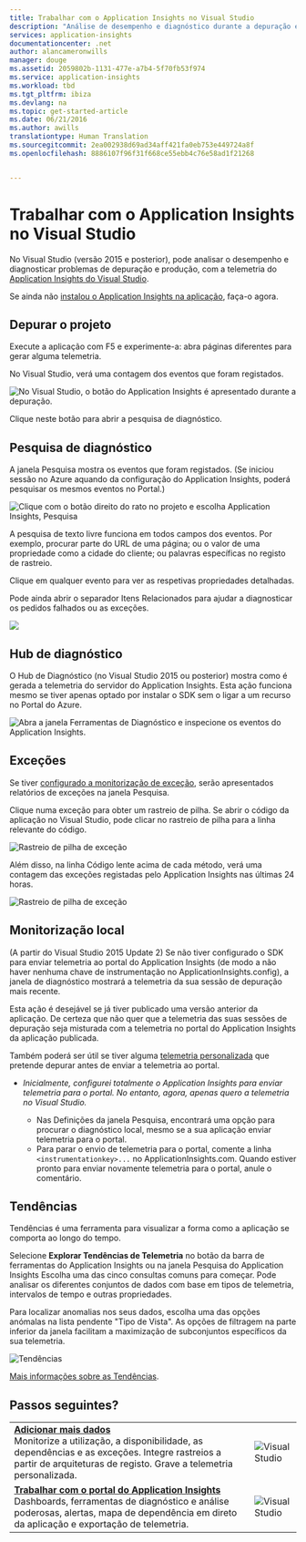 ```yaml
---
title: Trabalhar com o Application Insights no Visual Studio
description: "Análise de desempenho e diagnóstico durante a depuração e produção."
services: application-insights
documentationcenter: .net
author: alancameronwills
manager: douge
ms.assetid: 2059802b-1131-477e-a7b4-5f70fb53f974
ms.service: application-insights
ms.workload: tbd
ms.tgt_pltfrm: ibiza
ms.devlang: na
ms.topic: get-started-article
ms.date: 06/21/2016
ms.author: awills
translationtype: Human Translation
ms.sourcegitcommit: 2ea002938d69ad34aff421fa0eb753e449724a8f
ms.openlocfilehash: 8886107f96f31f668ce55ebb4c76e58ad1f21268


---
```

# <a name="working-with-application-insights-in-visual-studio"></a>Trabalhar com o Application Insights no Visual Studio
No Visual Studio (versão 2015 e posterior), pode analisar o desempenho e diagnosticar problemas de depuração e produção, com a telemetria do [Application Insights do Visual Studio](app-insights-overview.md).

Se ainda não [instalou o Application Insights na aplicação](app-insights-asp-net.md), faça-o agora.

## <a name="a-nameruna-debug-your-project"></a><a name="run"></a> Depurar o projeto
Execute a aplicação com F5 e experimente-a: abra páginas diferentes para gerar alguma telemetria.

No Visual Studio, verá uma contagem dos eventos que foram registados.

![No Visual Studio, o botão do Application Insights é apresentado durante a depuração.](./media/app-insights-visual-studio/appinsights-09eventcount.png)

Clique neste botão para abrir a pesquisa de diagnóstico. 

## <a name="diagnostic-search"></a>Pesquisa de diagnóstico
A janela Pesquisa mostra os eventos que foram registados. (Se iniciou sessão no Azure aquando da configuração do Application Insights, poderá pesquisar os mesmos eventos no Portal.)

![Clique com o botão direito do rato no projeto e escolha Application Insights, Pesquisa](./media/app-insights-visual-studio/34.png)

A pesquisa de texto livre funciona em todos campos dos eventos. Por exemplo, procurar parte do URL de uma página; ou o valor de uma propriedade como a cidade do cliente; ou palavras específicas no registo de rastreio.

Clique em qualquer evento para ver as respetivas propriedades detalhadas.

Pode ainda abrir o separador Itens Relacionados para ajudar a diagnosticar os pedidos falhados ou as exceções.

![](./media/app-insights-visual-studio/41.png)

## <a name="diagnostics-hub"></a>Hub de diagnóstico
O Hub de Diagnóstico (no Visual Studio 2015 ou posterior) mostra como é gerada a telemetria do servidor do Application Insights. Esta ação funciona mesmo se tiver apenas optado por instalar o SDK sem o ligar a um recurso no Portal do Azure.

![Abra a janela Ferramentas de Diagnóstico e inspecione os eventos do Application Insights.](./media/app-insights-visual-studio/31.png)

## <a name="exceptions"></a>Exceções
Se tiver [configurado a monitorização de exceção](app-insights-asp-net-exceptions.md), serão apresentados relatórios de exceções na janela Pesquisa. 

Clique numa exceção para obter um rastreio de pilha. Se abrir o código da aplicação no Visual Studio, pode clicar no rastreio de pilha para a linha relevante do código.

![Rastreio de pilha de exceção](./media/app-insights-visual-studio/17.png)

Além disso, na linha Código lente acima de cada método, verá uma contagem das exceções registadas pelo Application Insights nas últimas 24 horas.

![Rastreio de pilha de exceção](./media/app-insights-visual-studio/21.png)

## <a name="local-monitoring"></a>Monitorização local
(A partir do Visual Studio 2015 Update 2) Se não tiver configurado o SDK para enviar telemetria ao portal do Application Insights (de modo a não haver nenhuma chave de instrumentação no ApplicationInsights.config), a janela de diagnóstico mostrará a telemetria da sua sessão de depuração mais recente. 

Esta ação é desejável se já tiver publicado uma versão anterior da aplicação. De certeza que não quer que a telemetria das suas sessões de depuração seja misturada com a telemetria no portal do Application Insights da aplicação publicada.

Também poderá ser útil se tiver alguma [telemetria personalizada](app-insights-api-custom-events-metrics.md) que pretende depurar antes de enviar a telemetria ao portal.

* *Inicialmente, configurei totalmente o Application Insights para enviar telemetria para o portal. No entanto, agora, apenas quero a telemetria no Visual Studio.*
  
  * Nas Definições da janela Pesquisa, encontrará uma opção para procurar o diagnóstico local, mesmo se a sua aplicação enviar telemetria para o portal.
  * Para parar o envio de telemetria para o portal, comente a linha `<instrumentationkey>...` no ApplicationInsights.com. Quando estiver pronto para enviar novamente telemetria para o portal, anule o comentário.

## <a name="trends"></a>Tendências
Tendências é uma ferramenta para visualizar a forma como a aplicação se comporta ao longo do tempo. 

Selecione **Explorar Tendências de Telemetria** no botão da barra de ferramentas do Application Insights ou na janela Pesquisa do Application Insights Escolha uma das cinco consultas comuns para começar. Pode analisar os diferentes conjuntos de dados com base em tipos de telemetria, intervalos de tempo e outras propriedades. 

Para localizar anomalias nos seus dados, escolha uma das opções anómalas na lista pendente "Tipo de Vista". As opções de filtragem na parte inferior da janela facilitam a maximização de subconjuntos específicos da sua telemetria.

![Tendências](./media/app-insights-visual-studio/51.png)

[Mais informações sobre as Tendências](app-insights-visual-studio-trends.md).

## <a name="whats-next"></a>Passos seguintes?
|  |  |
| --- | --- |
| **[Adicionar mais dados](app-insights-asp-net-more.md)**<br/>Monitorize a utilização, a disponibilidade, as dependências e as exceções. Integre rastreios a partir de arquiteturas de registo. Grave a telemetria personalizada. |![Visual Studio](./media/app-insights-visual-studio/64.png) |
| **[Trabalhar com o portal do Application Insights](app-insights-dashboards.md)**<br/>Dashboards, ferramentas de diagnóstico e análise poderosas, alertas, mapa de dependência em direto da aplicação e exportação de telemetria. |![Visual Studio](./media/app-insights-visual-studio/62.png) |




<!--HONumber=Nov16_HO2-->


